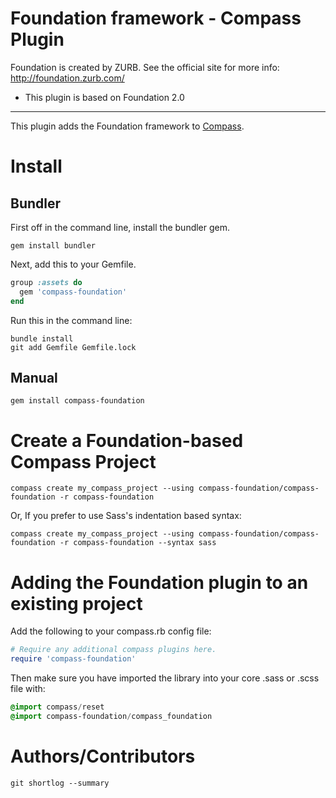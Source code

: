 Foundation framework - Compass Plugin
=====================================

Foundation is created by ZURB. See the official site for more info: <http://foundation.zurb.com/>

* This plugin is based on Foundation 2.0

---------

This plugin adds the Foundation framework to [Compass](http://compass-style.org/).

Install
=======

## Bundler

First off in the command line, install the bundler gem.

```Shell
gem install bundler
```

Next, add this to your Gemfile.

```Ruby
group :assets do
  gem 'compass-foundation'
end
```

Run this in the command line:

```Shell
bundle install
git add Gemfile Gemfile.lock
```

## Manual

```Shell
gem install compass-foundation
```

Create a Foundation-based Compass Project
==================================

```Shell
compass create my_compass_project --using compass-foundation/compass-foundation -r compass-foundation
```

Or, If you prefer to use Sass's indentation based syntax:

```Shell
compass create my_compass_project --using compass-foundation/compass-foundation -r compass-foundation --syntax sass
```


Adding the Foundation plugin to an existing project
============================================

Add the following to your compass.rb config file:

```Ruby
# Require any additional compass plugins here.
require 'compass-foundation'
```
    
Then make sure you have imported the library into your core .sass or .scss file with:

```Sass
@import compass/reset
@import compass-foundation/compass_foundation
```

Authors/Contributors
====================

```Shell
git shortlog --summary
```